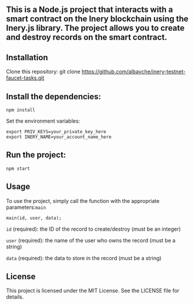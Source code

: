 ## This is a Node.js project that interacts with a smart contract on the Inery blockchain using the Inery.js library. The project allows you to create and destroy records on the smart contract.

## Installation
Clone this repository: git clone https://github.com/albayche/inery-testnet-faucet-tasks.git
## Install the dependencies:
```
npm install
```
Set the environment variables:
```
export PRIV_KEYS=your_private_key_here
export INERY_NAME=your_account_name_here
```

## Run the project:
 ```
npm start
```
## Usage

To use the project, simply call the  function with the appropriate parameters:`main`
```
main(id, user, data);
```
`id` (required): the ID of the record to create/destroy (must be an integer)

`user` (required): the name of the user who owns the record (must be a string)

`data` (required): the data to store in the record (must be a string)

## License
This project is licensed under the MIT License. See the LICENSE file for details.
